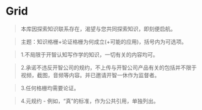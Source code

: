 # Grid

> 本库因探索知识联系存在，渴望与您共同探索知识，即刻便启航。

> 主题：知识格栅+论证格栅为何成立(+可能的应用)，括号内为可选项。

> 1.不局限于开智认知写作学的知识，一切有关的内容均可。

> 2.承诺不违反开智公司的规约，不上传与开智公司产品有关的包括并不限于视频，截图，音频等内容。并已邀请开智一休作为监督者。

> 3.任何格栅均需要论证。

> 4.元规约 - 例如，“真”的标准，作为公共引用，单独列出。


